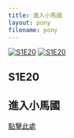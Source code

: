 ```yaml
---
title: 進入小馬國
layout: pony
filename: pony
--- 
```

[![S1E20](https://static.wikia.nocookie.net/mlp/images/9/9f/Fluttershy_happy_S1E20.png)](https://static.wikia.nocookie.net/mlp/images/9/9f/Fluttershy_happy_S1E20.png)
[![S1E20](https://static.wikia.nocookie.net/mlp/images/5/50/Ponies_don%27t_like_Fluttershy%27s_performance_S01E20.png)](https://static.wikia.nocookie.net/mlp/images/5/50/Ponies_don%27t_like_Fluttershy%27s_performance_S01E20.png)
## S1E20 

## 進入小馬國
[點擊此處](https://hdx3.blogspot.com/2012/03/my-little-pony-friendship-is-magic_21.html)



